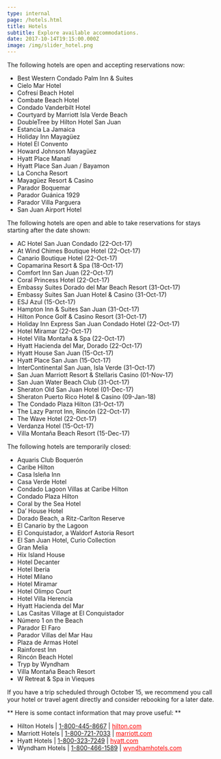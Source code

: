 ```yaml
---
type: internal
page: /hotels.html
title: Hotels
subtitle: Explore available accommodations.
date: 2017-10-14T19:15:00.000Z
image: /img/slider_hotel.png
---
```

The following hotels are open and accepting reservations now:

* Best Western Condado Palm Inn & Suites
* Cielo Mar Hotel
* Cofresí Beach Hotel
* Combate Beach Hotel
* Condado Vanderbilt Hotel
* Courtyard by Marriott Isla Verde Beach
* DoubleTree by Hilton Hotel San Juan
* Estancia La Jamaica
* Holiday Inn Mayagüez
* Hotel El Convento
* Howard Johnson Mayagüez
* Hyatt Place Manatí
* Hyatt Place San Juan / Bayamon
* La Concha Resort
* Mayagüez Resort & Casino
* Parador Boquemar
* Parador Guánica 1929
* Parador Villa Parguera
* San Juan Airport Hotel

The following hotels are open and able to take reservations for stays starting after the date shown:

* AC Hotel San Juan Condado (22-Oct-17)
* At Wind Chimes Boutique Hotel (22-Oct-17)
* Canario Boutique Hotel (22-Oct-17)
* Copamarina Resort & Spa (18-Oct-17)
* Comfort Inn San Juan (22-Oct-17)
* Coral Princess Hotel (22-Oct-17)
* Embassy Suites Dorado del Mar Beach Resort (31-Oct-17)
* Embassy Suites San Juan Hotel & Casino (31-Oct-17)
* ESJ Azul (15-Oct-17)
* Hampton Inn & Suites San Juan (31-Oct-17)
* Hilton Ponce Golf & Casino Resort (31-Oct-17)
* Holiday Inn Express San Juan Condado Hotel (22-Oct-17)
* Hotel Miramar (22-Oct-17)
* Hotel Villa Montaña & Spa (22-Oct-17)
* Hyatt Hacienda del Mar, Dorado (22-Oct-17)
* Hyatt House San Juan (15-Oct-17)
* Hyatt Place San Juan (15-Oct-17)
* InterContinental San Juan, Isla Verde (31-Oct-17)
* San Juan Marriott Resort & Stellaris Casino (01-Nov-17)
* San Juan Water Beach Club (31-Oct-17)
* Sheraton Old San Juan Hotel (01-Dec-17)
* Sheraton Puerto Rico Hotel & Casino (09-Jan-18)
* The Condado Plaza Hilton (31-Oct-17)
* The Lazy Parrot Inn, Rincón (22-Oct-17)
* The Wave Hotel (22-Oct-17)
* Verdanza Hotel (15-Oct-17)
* Villa Montaña Beach Resort (15-Dec-17)

The following hotels are temporarily closed:

* Aquaris Club Boquerón
* Caribe Hilton
* Casa Isleña Inn
* Casa Verde Hotel
* Condado Lagoon Villas at Caribe Hilton
* Condado Plaza Hilton
* Coral by the Sea Hotel
* Da’ House Hotel
* Dorado Beach, a Ritz-Carlton Reserve
* El Canario by the Lagoon
* El Conquistador, a Waldorf Astoria Resort
* El San Juan Hotel, Curio Collection
* Gran Melia
* Hix Island House
* Hotel Decanter
* Hotel Iberia
* Hotel Milano
* Hotel Miramar
* Hotel Olimpo Court
* Hotel Villa Herencia
* Hyatt Hacienda del Mar
* Las Casitas Village at El Conquistador
* Número 1 on the Beach
* Parador El Faro
* Parador Villas del Mar Hau
* Plaza de Armas Hotel
* Rainforest Inn
* Rincón Beach Hotel
* Tryp by Wyndham
* Villa Montaña Beach Resort
* W Retreat & Spa in Vieques

If you have a trip scheduled through October 15, we recommend you call your hotel or travel agent directly and consider rebooking for a later date.

** Here is some contact information that may prove useful: **

* Hilton Hotels | [1-800-445-8667](tel:+18004458667) | <a target="_blank" style="color: red !important;" href="http://www3.hilton.com/">hilton.com </a>
* Marriott Hotels | [1-800-721-7033](tel:+18007217033) | <a target="_blank" style="color: red !important;" href="https://www.marriott.com">marriott.com</a>
* Hyatt Hotels | [1-800-323-7249](tel:+18003237249) | <a target="_blank" style="color: red !important;" href="https://www.hyatt.com/">hyatt.com</a>
* Wyndham Hotels | [1-800-466-1589](tel:+18004661589) | <a target="_blank" style="color: red !important;" href="https://www.wyndhamhotels.com/">wyndhamhotels.com </a>
